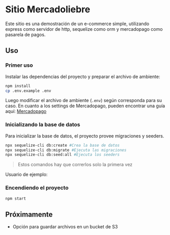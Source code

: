 # Sitio Mercadoliebre

Este sitio es una demostración de un e-commerce simple, utilizando express como servidor de http, sequelize como orm y mercadopago como pasarela de pagos.

## Uso

### Primer uso

Instalar las dependencias del proyecto y preparar el archivo de ambiente:

```bash
npm install
cp .env.example .env
```

Luego modificar el archivo de ambiente (`.env`) según corresponda para su caso.
En cuanto a los settings de Mercadopago, pueden encontrar una guía aquí: [Mercadopago](./docs/MERCADOPAGO.md)

### Inicializando la base de datos

Para inicializar la base de datos, el proyecto provee migraciones y seeders.

```bash
npx sequelize-cli db:create #Crea la base de datos
npx sequelize-cli db:migrate #Ejecuta las migraciones
npx sequelize-cli db:seed:all #Ejecuta los seeders

```

> Estos comandos hay que correrlos solo la primera vez

Usuario de ejemplo:

### Encendiendo el proyecto

```bash
npm start
```

## Próximamente

-   Opción para guardar archivos en un bucket de S3
